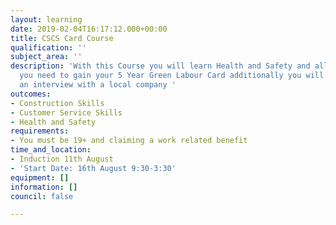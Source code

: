 ```yaml
---
layout: learning
date: 2019-02-04T16:17:12.000+00:00
title: CSCS Card Course
qualification: ''
subject_area: ''
description: 'With this Course you will learn Health and Safety and all the skills
  you need to gain your 5 Year Green Labour Card additionally you will also be guaranteed
  an interview with a local company '
outcomes:
- Construction Skills
- Customer Service Skills
- Health and Safety
requirements:
- You must be 19+ and claiming a work related benefit
time_and_location:
- Induction 11th August
- 'Start Date: 16th August 9:30-3:30'
equipment: []
information: []
council: false

---
```

